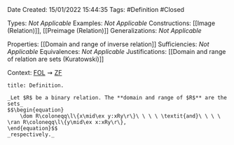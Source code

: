 <br />
<br />

Date Created: 15/01/2022 15:44:35
Tags: #Definition #Closed 

Types: _Not Applicable_
Examples: _Not Applicable_ 
Constructions: [[Image (Relation)]], [[Preimage (Relation)]]
Generalizations: _Not Applicable_

Properties: [[Domain and range of inverse relation]]
Sufficiencies: _Not Applicable_
Equivalences: _Not Applicable_
Justifications: [[Domain and range of relation are sets (Kuratowski)]]

Context: [$\textrm{FOL}$](obsidian://open?file=First%20Order%20Logic)$\,\,\rightsquigarrow\,\,$[$\textrm{ZF}$](obsidian://open?file=Zermelo-Fraenkel%20Set%20Theory)

``` ad-Definition
title: Definition.

_Let $R$ be a binary relation. The **domain and range of $R$** are the sets_
$$\begin{equation}
    \dom R\coloneqq\l\{x\mid\ex y:xRy\r\}\ \ \ \ \textit{and}\ \ \ \ \ran R\coloneqq\l\{y\mid\ex x:xRy\r\},
\end{equation}$$
_respectively._

```
